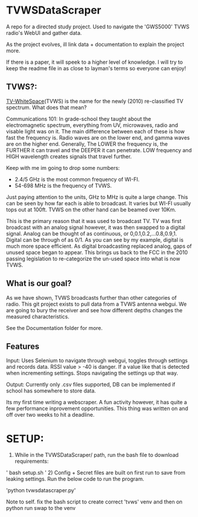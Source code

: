 # TVWSDataScraper

A repo for a directed study project. Used to navigate the 'GWS5000' TVWS radio's WebUI and gather data.

As the project evolves, ill link data + documentation to explain the project more.

If there is a paper, it will speek to a higher level of knowledge.
I will try to keep the readme file in as close to layman's terms so everyone can enjoy!

## TVWS?: 
[TV-WhiteSpace](https://www.rfwel.com/us/index.php/tvws)(TVWS) is the name for the newly (2010) re-classified TV spectrum.
What does that mean?

Communications 101: In grade-school they taught about the electromagnetic spectrum, everything from UV, microwaves, radio and
visable light was on it. The main difference between each of these is how fast the frequency is. Radio waves
are on the lower end, and gamma waves are on the higher end. Generally, The LOWER the frequency is, the FURTHER it can 
travel and the DEEPER it can penetrate. LOW frequency and HIGH wavelength creates signals that travel further.

Keep with me im going to drop some numbers:
- 2.4/5 GHz is the most common frequency of WI-FI.
- 54-698 MHz is the frequency of TVWS.

Just paying attention to the units, GHz to MHz is quite a large change.
This can be seen by how far each is able to broadcast. It varies but WI-FI usually tops out at 100ft. TVWS on the other
hand can be beamed over 10Km.

This is the primary reason that it was used to broadcast TV. TV was first broadcast with an analog signal however,
it was then swapped to a digital signal. Analog can be thought of as continuous, or 0,0.1,0.2,...0.8,0.9,1. Digital can
be through of as 0/1. As you can see by my example, digital is much more space efficient. As digital broadcasting
replaced analog, gaps of unused space began to appear. This brings us back to the FCC in the 2010 passing legislation to
re-categorize the un-used space into what is now TVWS.

## What is our goal?
As we have shown, TVWS broadcasts further than other categories of radio. This git project exists to pull data from
a TVWS antenna webgui. We are going to bury the receiver and see how different depths changes the measured characteristics.

See the Documentation folder for more.



## Features
Input: Uses Selenium to navigate through webgui, toggles through settings and records data. RSSI value > -40 is danger.  If a value like that is detected when incrementing settings. Stops navigating the settings up that way.

Output: Currently only .csv files supported, DB can be implemented if school has somewhere to store data.

Its my first time writing a webscraper. A fun activity however, it has quite a few performance inprovement opportunities. This thing was written on and off over two weeks to hit a deadline.

# SETUP:
1) While in the TVWSDataScraper/ path, run the bash file to download requirements:

'
bash setup.sh
'
2) Config + Secret files are built on first run to save from leaking settings. Run the below code to run the program.

'python tvwsdatascraper.py'

Note to self. fix the bash script to create correct 'tvws' venv and then on python run swap to the venv
